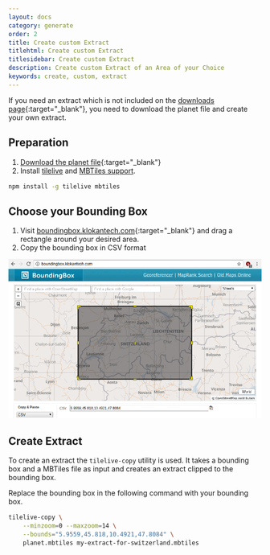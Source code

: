 ```yaml
---
layout: docs
category: generate
order: 2
title: Create custom Extract
titlehtml: Create custom Extract
titlesidebar: Create custom Extract
description: Create custom Extract of an Area of your Choice
keywords: create, custom, extract
---
```


If you need an extract which is not included on the [downloads page](http://openmaptiles.org/downloads){:target="_blank"},
you need to download the planet file and create your own extract.

## Preparation

1. [Download the planet file](http://openmaptiles.org/downloads){:target="_blank"}
2. Install [tilelive](https://github.com/mapbox/tilelive) and [MBTiles support](https://github.com/mapbox/node-mbtiles).

```bash
npm install -g tilelive mbtiles
```

## Choose your Bounding Box

1. Visit [boundingbox.klokantech.com](http://boundingbox.klokantech.com/){:target="_blank"}
and drag a rectangle around your desired area.
2. Copy the bounding box in CSV format

![Choose Bounding Box](/media/choose-bounding-box.png)

## Create Extract

To create an extract the `tilelive-copy` utility is used.
It takes a bounding box and a MBTiles file as input and
creates an extract clipped to the bounding box.

Replace the bounding box in the following command with your bounding box.

```bash
tilelive-copy \
    --minzoom=0 --maxzoom=14 \
    --bounds="5.9559,45.818,10.4921,47.8084" \
    planet.mbtiles my-extract-for-switzerland.mbtiles
```
